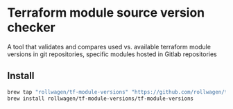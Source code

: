 # Terraform module source version checker

A tool that validates and compares used vs. available terraform module versions
in git repositories, specific modules hosted in Gitlab repositories

## Install

```sh
brew tap "rollwagen/tf-module-versions" "https://github.com/rollwagen/tf-module-versions"
brew install rollwagen/tf-module-versions/tf-module-versions
```
